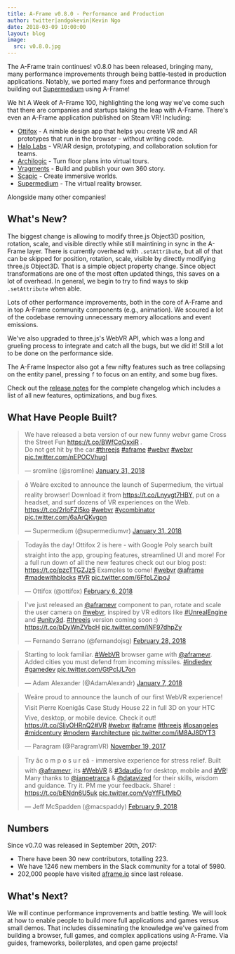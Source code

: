 ```yaml
---
title: A-Frame v0.8.0 - Performance and Production
author: twitter|andgokevin|Kevin Ngo
date: 2018-03-09 10:00:00
layout: blog
image:
  src: v0.8.0.jpg
---
```


The A-Frame train continues! v0.8.0 has been released, bringing many, many
performance improvements through being battle-tested in production
applications. Notably, we ported many fixes and performance through building
out [Supermedium](http://store.steampowered.com/app/803010/Supermedium/) using
A-Frame!

We hit A Week of A-Frame 100, highlighting the long way we've come such that
there are companies and startups taking the leap with A-Frame. There's even an
A-Frame application published on Steam VR! Including:

- [Ottifox](https://ottifox.com/) - A nimble design app that helps you create VR and AR prototypes that run in the browser - without writing code.
- [Halo Labs](https://www.halolabs.io/) - VR/AR design, prototyping, and collaboration solution for teams.
- [Archilogic](https://spaces.archilogic.com/explore) - Turn floor plans into virtual tours.
- [Vragments](https://getfader.com/) - Build and publish your own 360 story.
- [Scapic](https://scapic.com/) - Create immersive worlds.
- [Supermedium](https://supermedium.com/) - The virtual reality browser.

Alongside many other companies!

## What's New?

The biggest change is allowing to modify three.js Object3D position, rotation,
scale, and visible directly while still maintining in sync in the A-Frame
layer. There is currently overhead with `.setAttribute`, but all of that can be
skipped for position, rotation, scale, visible by directly modifying three.js
Object3D. That is a simple object property change. Since object transformations
are one of the most often updated things, this saves on a lot of overhead. In
general, we begin to try to find ways to skip `.setAttribute` when able.

Lots of other performance improvements, both in the core of A-Frame and in top
A-Frame community components (e.g., animation). We scoured a lot of the
codebase removing unnecessary memory allocations and event emissions.

We've also upgraded to three.js's WebVR API, which was a long and grueling
process to integrate and catch all the bugs, but we did it! Still a lot to be
done on the performance side.

The A-Frame Inspector also got a few nifty features such as tree collapsing on
the entity panel, pressing `f` to focus on an entity, and some bug fixes.

[releasenotes]: https://github.com/aframevr/aframe/releases/tag/v0.8.0

Check out the [release notes][releasenotes] for the complete changelog which
includes a list of all new features, optimizations, and bug fixes.

<!-- more -->

## What Have People Built?

<script async src="//platform.twitter.com/widgets.js" charset="utf-8"></script>

<div class="tweets">
<blockquote class="twitter-tweet" data-lang="en"><p lang="en" dir="ltr">We have released a beta version of our new funny webvr game Cross the Street Fun <a href="https://t.co/BWfCqOxxiR">https://t.co/BWfCqOxxiR</a> .<br>Do not get hit by the car.<a href="https://twitter.com/hashtag/threejs?src=hash&amp;ref_src=twsrc%5Etfw">#threejs</a> <a href="https://twitter.com/hashtag/aframe?src=hash&amp;ref_src=twsrc%5Etfw">#aframe</a> <a href="https://twitter.com/hashtag/webvr?src=hash&amp;ref_src=twsrc%5Etfw">#webvr</a> <a href="https://twitter.com/hashtag/webxr?src=hash&amp;ref_src=twsrc%5Etfw">#webxr</a> <a href="https://t.co/nEPOCVhugl">pic.twitter.com/nEPOCVhugl</a></p>&mdash; sromline (@sromline) <a href="https://twitter.com/sromline/status/958793852139331584?ref_src=twsrc%5Etfw">January 31, 2018</a></blockquote>

<blockquote class="twitter-tweet" data-lang="en"><p lang="en" dir="ltr">ð Weâre excited to announce the launch of Supermedium, the virtual reality browser! Download it from <a href="https://t.co/Lnyvgt7HBY">https://t.co/Lnyvgt7HBY</a>, put on a headset, and surf dozens of VR experiences on the Web. <a href="https://t.co/2rloFZl5ko">https://t.co/2rloFZl5ko</a> <a href="https://twitter.com/hashtag/webvr?src=hash&amp;ref_src=twsrc%5Etfw">#webvr</a> <a href="https://twitter.com/hashtag/ycombinator?src=hash&amp;ref_src=twsrc%5Etfw">#ycombinator</a> <a href="https://t.co/6aArQKvgpn">pic.twitter.com/6aArQKvgpn</a></p>&mdash; Supermedium (@supermediumvr) <a href="https://twitter.com/supermediumvr/status/958799213877370880?ref_src=twsrc%5Etfw">January 31, 2018</a></blockquote>

<blockquote class="twitter-tweet" data-lang="en"><p lang="en" dir="ltr">Todayâs the day! Ottifox 2 is here - with Google Poly search built straight into the app, grouping features, streamlined UI and more! For a full run down of all the new features check out our blog post: <a href="https://t.co/pzcTTGZJz5">https://t.co/pzcTTGZJz5</a> Examples to come! <a href="https://twitter.com/hashtag/webvr?src=hash&amp;ref_src=twsrc%5Etfw">#webvr</a> <a href="https://twitter.com/aframe?ref_src=twsrc%5Etfw">@aframe</a> <a href="https://twitter.com/hashtag/madewithblocks?src=hash&amp;ref_src=twsrc%5Etfw">#madewithblocks</a> <a href="https://twitter.com/hashtag/VR?src=hash&amp;ref_src=twsrc%5Etfw">#VR</a> <a href="https://t.co/6FfpLZjpqJ">pic.twitter.com/6FfpLZjpqJ</a></p>&mdash; Ottifox (@ottifox) <a href="https://twitter.com/ottifox/status/960994033169448966?ref_src=twsrc%5Etfw">February 6, 2018</a></blockquote>

<blockquote class="twitter-tweet" data-lang="en"><p lang="en" dir="ltr">I&#39;ve just released an <a href="https://twitter.com/aframevr?ref_src=twsrc%5Etfw">@aframevr</a> component to pan, rotate and scale the user camera on <a href="https://twitter.com/hashtag/webvr?src=hash&amp;ref_src=twsrc%5Etfw">#webvr</a>, inspired by VR editors like <a href="https://twitter.com/hashtag/UnrealEngine?src=hash&amp;ref_src=twsrc%5Etfw">#UnrealEngine</a> and <a href="https://twitter.com/hashtag/unity3d?src=hash&amp;ref_src=twsrc%5Etfw">#unity3d</a>. <a href="https://twitter.com/hashtag/threejs?src=hash&amp;ref_src=twsrc%5Etfw">#threejs</a> version coming soon :) <a href="https://t.co/bDyWnZVbcH">https://t.co/bDyWnZVbcH</a> <a href="https://t.co/iNF97dhpZy">pic.twitter.com/iNF97dhpZy</a></p>&mdash; Fernando Serrano (@fernandojsg) <a href="https://twitter.com/fernandojsg/status/968839714445975553?ref_src=twsrc%5Etfw">February 28, 2018</a></blockquote>

<blockquote class="twitter-tweet" data-lang="en"><p lang="en" dir="ltr">Starting to look familiar. <a href="https://twitter.com/hashtag/WebVR?src=hash&amp;ref_src=twsrc%5Etfw">#WebVR</a> browser game with <a href="https://twitter.com/aframevr?ref_src=twsrc%5Etfw">@aframevr</a>. Added cities you must defend from incoming missiles. <a href="https://twitter.com/hashtag/indiedev?src=hash&amp;ref_src=twsrc%5Etfw">#indiedev</a> <a href="https://twitter.com/hashtag/gamedev?src=hash&amp;ref_src=twsrc%5Etfw">#gamedev</a> <a href="https://t.co/GtPcIJL7on">pic.twitter.com/GtPcIJL7on</a></p>&mdash; Adam Alexander (@AdamAlexandr) <a href="https://twitter.com/AdamAlexandr/status/950126707033309184?ref_src=twsrc%5Etfw">January 7, 2018</a></blockquote>

<blockquote class="twitter-tweet" data-lang="en"><p lang="en" dir="ltr">Weâre proud to announce the launch of our first WebVR experience! Visit Pierre Koenigâs Case Study House 22 in full 3D on your HTC Vive, desktop, or mobile device. Check it out! <a href="https://t.co/SljvOHRnQ2">https://t.co/SljvOHRnQ2</a><a href="https://twitter.com/hashtag/VR?src=hash&amp;ref_src=twsrc%5Etfw">#VR</a> <a href="https://twitter.com/hashtag/webvr?src=hash&amp;ref_src=twsrc%5Etfw">#webvr</a> <a href="https://twitter.com/hashtag/aframe?src=hash&amp;ref_src=twsrc%5Etfw">#aframe</a> <a href="https://twitter.com/hashtag/threejs?src=hash&amp;ref_src=twsrc%5Etfw">#threejs</a> <a href="https://twitter.com/hashtag/losangeles?src=hash&amp;ref_src=twsrc%5Etfw">#losangeles</a> <a href="https://twitter.com/hashtag/midcentury?src=hash&amp;ref_src=twsrc%5Etfw">#midcentury</a> <a href="https://twitter.com/hashtag/modern?src=hash&amp;ref_src=twsrc%5Etfw">#modern</a> <a href="https://twitter.com/hashtag/architecture?src=hash&amp;ref_src=twsrc%5Etfw">#architecture</a> <a href="https://t.co/iM8AJ8DYT3">pic.twitter.com/iM8AJ8DYT3</a></p>&mdash; Paragram (@ParagramVR) <a href="https://twitter.com/ParagramVR/status/932070709983145985?ref_src=twsrc%5Etfw">November 19, 2017</a></blockquote>


<blockquote class="twitter-tweet" data-lang="en"><p lang="en" dir="ltr">Try âc o m p o s u r eâ - immersive experience for stress relief. Built with <a href="https://twitter.com/aframevr?ref_src=twsrc%5Etfw">@aframevr</a>, its <a href="https://twitter.com/hashtag/WebVR?src=hash&amp;ref_src=twsrc%5Etfw">#WebVR</a> &amp; <a href="https://twitter.com/hashtag/3daudio?src=hash&amp;ref_src=twsrc%5Etfw">#3daudio</a> for desktop, mobile and <a href="https://twitter.com/hashtag/VR?src=hash&amp;ref_src=twsrc%5Etfw">#VR</a>! Many thanks to <a href="https://twitter.com/ianpetrarca?ref_src=twsrc%5Etfw">@ianpetrarca</a> &amp; <a href="https://twitter.com/datavized?ref_src=twsrc%5Etfw">@datavized</a> for their skills, wisdom and guidance. Try it. PM me your feedback. Share! : <a href="https://t.co/bENdn6U5uk">https://t.co/bENdn6U5uk</a> <a href="https://t.co/VgYfFLfMbD">pic.twitter.com/VgYfFLfMbD</a></p>&mdash; Jeff McSpadden (@macspaddy) <a href="https://twitter.com/macspaddy/status/962108600465395712?ref_src=twsrc%5Etfw">February 9, 2018</a></blockquote>
</div>

## Numbers

Since v0.7.0 was released in September 20th, 2017:

- There have been 30 new contributors, totalling 223.
- We have 1246 new members in the Slack community for a total of 5980.
- 202,000 people have visited [aframe.io](https://aframe.io) since last release.

## What's Next?

We will continue performance improvements and battle testing. We will look at
how to enable people to build more full applications and games versus small
demos.  That includes disseminating the knowledge we've gained from building a
browser, full games, and complex applications using A-Frame. Via guides,
frameworks, boilerplates, and open game projects!
